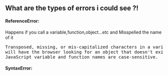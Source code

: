 ## What are the types of errors i could see ?!


#### ReferenceError: 
  Happens if you call a variable,function,object...etc and Misspelled the name of it 
<pre>Transposed, missing, or mis-capitalized characters in a variable or function name
will have the browser looking for an object that doesn't exist - and complain in the form of a reference error.
JavaScript variable and function names are case-sensitive.</pre>

#### SyntaxError:
